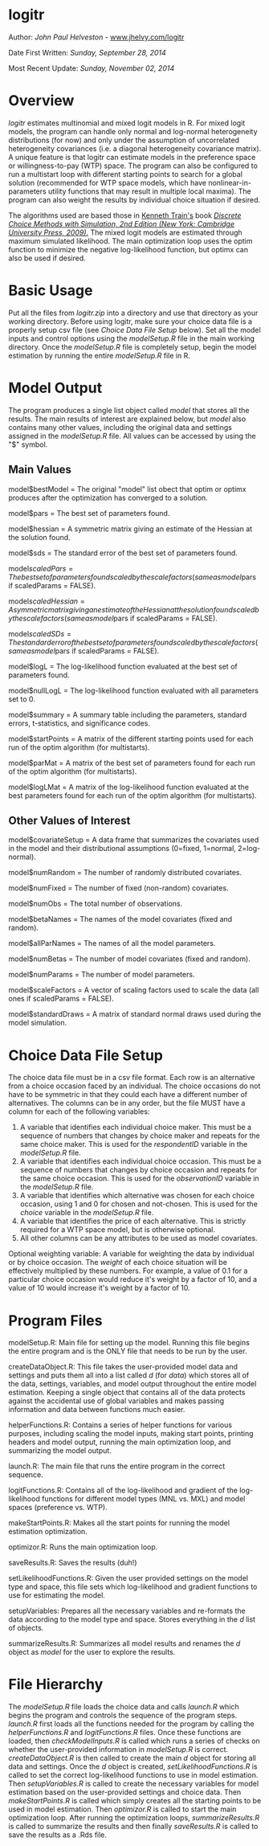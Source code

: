 logitr
======

Author: *John Paul Helveston* - www.jhelvy.com/logitr

Date First Written: *Sunday, September 28, 2014*

Most Recent Update: *Sunday, November 02, 2014*

Overview
========
*logitr* estimates multinomial and mixed logit models in R. For mixed logit models, the program can handle only normal and log-normal heterogeneity distributions (for now) and only under the assumption of uncorrelated heterogeneity covariances (i.e. a diagonal heterogeneity covariance matrix). A unique feature is that logitr can estimate models in the preference
space or willingness-to-pay (WTP) space. The program can also be configured to run a multistart loop with different starting points to search for a global solution (recommended for WTP space models, which have nonlinear-in-parameters utility functions that may result in multiple local maxima). The program can also weight the results by individual choice situation if desired.

The algorithms used are based those in [Kenneth Train's](http://eml.berkeley.edu/~train/) book [*Discrete Choice Methods with Simulation, 2nd Edition (New York: Cambridge University Press, 2009).*](http://eml.berkeley.edu/books/choice2.html) The mixed logit models are estimated through maximum simulated likelihood. The main optimization loop uses the optim function to minimize the negative log-likelihood function, but optimx can also be used if desired.

Basic Usage
===========
Put all the files from *logitr.zip* into a directory and use that directory as your working directory. Before using logitr, make sure your choice data file is a properly setup csv file (see *Choice Data File Setup* below). Set all the model inputs and control options using the *modelSetup.R* file in the main working directory. Once the *modelSetup.R* file is completely setup, begin the model estimation by running the entire *modelSetup.R* file in R.

Model Output
============

The program produces a single list object called *model* that stores all the results. The main results of interest are explained below, but *model* also contains many other values, including the original data and settings assigned in the *modelSetup.R* file. All values can be accessed by using the "$" symbol.

Main Values
-----------

model$bestModel     = The original "model" list obect that optim or optimx produces after the optimization has converged to a solution.
                      
model$pars          = The best set of parameters found.

model$hessian       = A symmetric matrix giving an estimate of the Hessian at the solution found.
                      
model$sds           = The standard error of the best set of parameters found.

model$scaledPars    = The best set of parameters found scaled by the scale factors (same as model$pars if scaledParams = FALSE).
                      
model$scaledHessian = A symmetric matrix giving an estimate of the Hessian at the solution found scaled by the scale factors (same as model$pars if scaledParams = FALSE).
                      
model$scaledSDs     = The standard error of the best set of parameters found scaled by the scale factors (same as model$pars if scaledParams = FALSE).
                      
model$logL          = The log-likelihood function evaluated at the best set of parameters found.
                      
model$nullLogL      = The log-likelihood function evaluated with all parameters set to 0.
                      
model$summary       = A summary table including the parameters, standard errors, t-statistics, and significance codes.
                      
model$startPoints   = A matrix of the different starting points used for each run of the optim algorithm (for multistarts).
                      
model$parMat        = A matrix of the best set of parameters found for each run of the optim algorithm (for multistarts).
                      
model$logLMat       = A matrix of the log-likelihood function evaluated at the best parameters found for each run of the optim algorithm (for multistarts).

Other Values of Interest
------------------------

model$covariateSetup = A data frame that summarizes the covariates used in the model and their distributional assumptions (0=fixed, 1=normal, 2=log-normal).
                       
model$numRandom      = The number of randomly distributed covariates.

model$numFixed       = The number of fixed (non-random) covariates.

model$numObs         = The total number of observations.

model$betaNames      = The names of the model covariates (fixed and random).

model$allParNames    = The names of all the model parameters.

model$numBetas       = The number of model covariates (fixed and random).

model$numParams      = The number of model parameters.

model$scaleFactors   = A vector of scaling factors used to scale the data (all ones if scaledParams = FALSE).

model$standardDraws  = A matrix of standard normal draws used during the model simulation.

Choice Data File Setup
======================
The choice data file must be in a csv file format. Each row is an alternative from a choice occasion faced by an individual. The choice occasions do not have to be symmetric in that they could each have a different number of alternatives. The columns can be in any order, but the file MUST have a column for each of the following variables:

1. A variable that identifies each individual choice maker. This must be a sequence of numbers that changes by choice maker and repeats for the same choice maker. This is used for the *respondentID* variable in the *modelSetup.R* file.
2. A variable that identifies each individual choice occasion. This must be a sequence of numbers that changes by choice occasion and repeats for the same choice occasion. This is used for the *observationID* variable in the *modelSetup.R* file.
3. A variable that identifies which alternative was chosen for each choice occasion, using 1 and 0 for chosen and not-chosen. This is used for the *choice* variable in the *modelSetup.R* file.
4. A variable that identifies the price of each alternative. This is strictly required for a WTP space model, but is otherwise optional.
5. All other columns can be any attributes to be used as model covariates.

Optional weighting variable:
A variable for weighting the data by individual or by choice occasion. The *weight* of each choice situation will be effectively multiplied by these numbers. For example, a value of 0.1 for a particular choice occasion would reduce it's weight by a factor of 10, and a value of 10 would increase it's weight by a factor of 10.

Program Files
=============

modelSetup.R:
Main file for setting up the model. Running this file begins the entire program and is the ONLY file that needs to be run by the user.

createDataObject.R: 
This file takes the user-provided model data and settings and puts them all into a list called *d* (for *data*) which stores all of the data, settings, variables, and model output throughout the entire model estimation. Keeping a single object that contains all of the data protects against the accidental use of global variables and makes passing information and data between functions much easier.

helperFunctions.R: 
Contains a series of helper functions for various purposes, including scaling the model inputs, making start points, printing headers and model output, running the main optimization loop, and summarizing the model output.

launch.R:
The main file that runs the entire program in the correct sequence.

logitFunctions.R:
Contains all of the log-likelihood and gradient of the log-likelihood functions for different model types (MNL vs. MXL) and model spaces (preference vs. WTP).

makeStartPoints.R:
Makes all the start points for running the model estimation optimization.

optimizor.R:
Runs the main optimization loop.

saveResults.R:
Saves the results (duh!)

setLikelihoodFunctions.R:
Given the user provided settings on the model type and space, this file sets which log-likelihood and gradient functions to use for estimating the model.

setupVariables:
Prepares all the necessary variables and re-formats the data according to the model type and space. Stores everything in the *d* list of objects.

summarizeResults.R:
Summarizes all model results and renames the *d* object as *model* for the user to explore the results.

File Hierarchy
==============

The *modelSetup.R* file loads the choice data and calls *launch.R* which begins the program and controls the sequence of the program steps. *launch.R* first loads all the functions needed for the program by calling the *helperFunctions.R* and *logitFunctions.R* files. Once these functions are loaded, then *checkModelInputs.R* is called which runs a series of checks on whether the user-provided information in *modelSetup.R* is correct. *createDataObject.R* is then called to create the main *d* object for storing all data and settings. Once the *d* object is created, *setLikelihoodFunctions.R* is called to set the correct log-likelihood functions to use in model estimation. Then *setupVariables.R* is called to create the necessary variables for model estimation based on the user-provided settings and choice data. Then *makeStartPoints.R* is called which simply creates all the starting points to be used in model estimation. Then *optimizor.R* is called to start the main optimization loop. After running the optimization loops, *summarizeResults.R* is called to summarize the results and then finally *saveResults.R* is called to save the results as a .Rds file.
